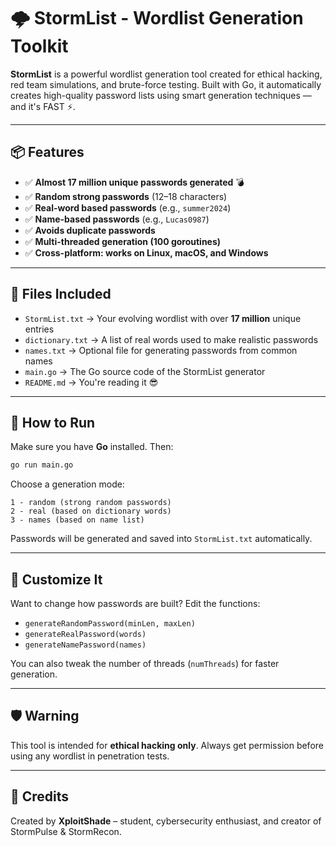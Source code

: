 # 🌩️ StormList - Wordlist Generation Toolkit

**StormList** is a powerful wordlist generation tool created for ethical hacking, red team simulations, and brute-force testing. Built with Go, it automatically creates high-quality password lists using smart generation techniques — and it's FAST ⚡.

---

## 📦 Features

- ✅ **Almost 17 million unique passwords generated** 💣  
- ✅ **Random strong passwords** (12–18 characters)  
- ✅ **Real-word based passwords** (e.g., `summer2024`)  
- ✅ **Name-based passwords** (e.g., `Lucas0987`)  
- ✅ **Avoids duplicate passwords**  
- ✅ **Multi-threaded generation (100 goroutines)**  
- ✅ **Cross-platform: works on Linux, macOS, and Windows**

---

## 📁 Files Included

- `StormList.txt` → Your evolving wordlist with over **17 million** unique entries  
- `dictionary.txt` → A list of real words used to make realistic passwords  
- `names.txt` → Optional file for generating passwords from common names  
- `main.go` → The Go source code of the StormList generator  
- `README.md` → You're reading it 😎  

---

## 🚀 How to Run

Make sure you have **Go** installed. Then:

```bash
go run main.go
```

Choose a generation mode:

```
1 - random (strong random passwords)  
2 - real (based on dictionary words)  
3 - names (based on name list)
```

Passwords will be generated and saved into `StormList.txt` automatically.

---

## 🔧 Customize It

Want to change how passwords are built? Edit the functions:

- `generateRandomPassword(minLen, maxLen)`  
- `generateRealPassword(words)`  
- `generateNamePassword(names)`

You can also tweak the number of threads (`numThreads`) for faster generation.

---

## 🛡️ Warning

This tool is intended for **ethical hacking only**. Always get permission before using any wordlist in penetration tests.

---

## 🧠 Credits

Created by **XploitShade** – student, cybersecurity enthusiast, and creator of StormPulse & StormRecon.
